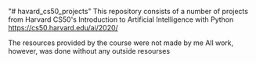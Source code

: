 "# havard_cs50_projects" 
This repository consists of a number of projects from Harvard CS50's Introduction to Artificial Intelligence with Python https://cs50.harvard.edu/ai/2020/

The resources provided by the course were not made by me
All work, however, was done without any outside resourses